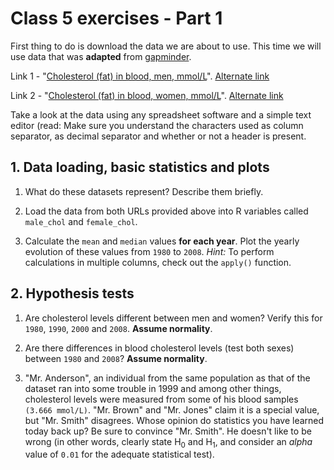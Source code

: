 # Class 5 exercises - Part 1 

First thing to do is download the data we are about to use. This time we will use data that was **adapted** from [gapminder](http://www.gapminder.org/data/).

Link 1 - "[Cholesterol (fat) in blood, men, mmol/L](https://gitlab.com/StuntsPT/bp2023/-/raw/master/docs/classes/exercises/TC_male.csv)". [Alternate link](https://github.com/StuntsPT/bp2023/raw/master/docs/classes/exercises/TC_male.csv)

Link 2 - "[Cholesterol (fat) in blood, women, mmol/L](https://gitlab.com/StuntsPT/bp2023/-/raw/master/docs/classes/exercises/TC_female.csv)". [Alternate link](https://github.com/StuntsPT/bp2023/raw/master/docs/classes/exercises/TC_female.csv)

Take a look at the data using any spreadsheet software and a simple text editor (read: Make sure you understand the characters used as column separator, as decimal separator and whether or not a header is present.

## 1. Data loading, basic statistics and plots

1. What do these datasets represent? Describe them briefly.

2. Load the data from both URLs provided above into R variables called `male_chol` and `female_chol`.

3. Calculate the `mean` and `median` values **for each year**. Plot the yearly evolution of these values from `1980` to `2008`. *Hint:* To perform calculations in multiple columns, check out the `apply()` function.

## 2. Hypothesis tests

1. Are cholesterol levels different between men and women? Verify this for `1980`, `1990`, `2000` and `2008`. **Assume normality**.

2. Are there differences in blood cholesterol levels (test both sexes) between `1980` and `2008`? **Assume normality**.

3. "Mr. Anderson", an individual from the same population as that of the dataset ran into some trouble in 1999 and among other things, cholesterol levels were measured from some of his blood samples `(3.666 mmol/L)`. "Mr. Brown" and "Mr. Jones" claim it is a special value, but "Mr. Smith" disagrees. Whose opinion do statistics you have learned today back up? Be sure to convince "Mr. Smith". He doesn't like to be wrong (in other words, clearly state H<sub>0</sub> and H<sub>1</sub>, and consider an *alpha* value of `0.01` for the adequate statistical test).

